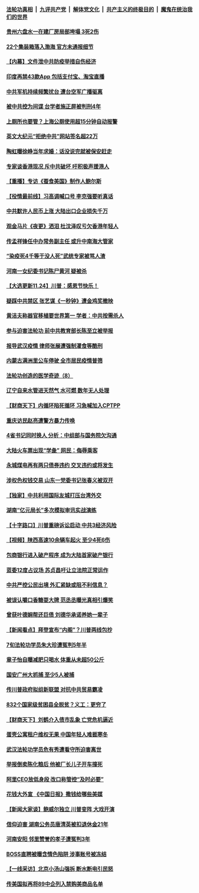 

####  [法轮功真相](../../../../basic/blob/master/README.md?t=11251903) &nbsp;|&nbsp; [九评共产党](../../../../9ping.md/blob/master/README.md?t=11251903) &nbsp;|&nbsp; [解体党文化](../../../../jtdwh.md/blob/master/README.md?t=11251903)  &nbsp;|&nbsp; [共产主义的终极目的](../../../../gczydzjmd.md/blob/master/README.md?t=11251903) &nbsp;|&nbsp; [魔鬼在统治我们的世界](../../../../mgztzwmdsj.md/blob/master/README.md?t=11251903) 

#### [贵州六盘水一在建厂房局部垮塌 3死2伤](../pages/nsc413/n12574068.md?t=11251903) 

#### [22个集装箱落入渤海 官方未通报细节](../pages/nsc413/n12574109.md?t=11251903) 

#### [【内幕】文件泄中共防疫举措自伤经济](../pages/nsc413/n12570869.md?t=11251903) 

#### [印度再禁43款App 包括支付宝、淘宝直播](../pages/nsc413/n12573549.md?t=11251903) 

#### [中共军机持续频繁扰台 遭台空军广播驱离](../pages/nsc413/n12573718.md?t=11251903) 

#### [被中共控为间谍 台学者施正屏被判刑4年](../pages/nsc413/n12573591.md?t=11251903) 


#### [上厕所也要管？上海公厕使用超15分钟自动报警](../pages/nsc413/n12573405.md?t=11251903) 

#### [英文大纪元“拒绝中共”网站签名超22万](../pages/nsc413/n12573185.md?t=11251903) 

#### [陶虹曝徐峥当年求婚：话没说完就被保安赶走](../pages/nsc413/n12573128.md?t=11251903) 

#### [专家谈香港现况 斥中共破坏 吁积极声援港人](../pages/nsc413/n12572627.md?t=11251903) 

#### [【重播】专访《蚕食美国》制作人鲍尔斯](../pages/nsc413/n12572820.md?t=11251903) 

#### [【役情最前线】习高调喊口号 李克强要听真话](../pages/nsc413/n12572792.md?t=11251903) 

#### [中共默许人民币上涨 大陆出口企业损失千万](../pages/nsc413/n12571625.md?t=11251903) 

#### [观金马片《夜更》洒泪 杜汶泽叹亏欠香港年轻人](../pages/nsc413/n12572786.md?t=11251903) 

#### [传孟祥锋任中办常务副主任 或升中南海大管家](../pages/nsc413/n12572835.md?t=11251903) 

#### [“染疫死4千等于没人死”武统专家被骂人渣](../pages/nsc413/n12572669.md?t=11251903) 

#### [河南一女纪委书记陈尸黄河 疑被杀](../pages/nsc413/n12572620.md?t=11251903) 

#### [【大选更新11.24】川普：感恩节快乐！](../pages/nsc413/n12571687.md?t=11251903) 

#### [疑踩中共禁区 张艺谋《一秒钟》遭金鸡奖撤映](../pages/nsc413/n12572570.md?t=11251903) 

#### [黄洁夫称器官移植要世界第一 学者：中共按需杀人](../pages/nsc413/n12572329.md?t=11251903) 

#### [参与迫害法轮功 前中共教育部长陈至立被举报](../pages/nsc413/n12571825.md?t=11251903) 

#### [报导武汉疫情 律师张展遭强制灌食等酷刑](../pages/nsc413/n12571641.md?t=11251903) 

#### [内蒙古满洲里公车停驶 全市居民疫情普筛](../pages/nsc413/n12572232.md?t=11251903) 

#### [法轮功创造的医学奇迹（8）](../pages/nsc413/n12553339.md?t=11251903) 

#### [辽宁自来水管进天然气 水可燃 数年无人处理](../pages/nsc413/n12571535.md?t=11251903) 

#### [【财商天下】内循环陷死循环 习急喊加入CPTPP](../pages/nsc413/n12572125.md?t=11251903) 

#### [重庆访民赵亮遭警方暴力传唤](../pages/nsc413/n12571546.md?t=11251903) 

#### [4省书记同时换人 分析：中组部与国务院欠沟通](../pages/nsc413/n12571475.md?t=11251903) 

#### [大陆火车票出现“学彘” 网民：侮辱乘客](../pages/nsc413/n12571261.md?t=11251903) 

#### [永城煤电再有两只债券违约 交叉违约或将发生](../pages/nsc413/n12571027.md?t=11251903) 

#### [涉权色权钱交易 山东一党委书记张春义被双开](../pages/nsc413/n12571078.md?t=11251903) 

#### [【独家】中共利用国际友城打压台湾外交](../pages/nsc413/n12554797.md?t=11251903) 

#### [湖南“亿元局长”多次模拟审讯实战演练](../pages/nsc413/n12571163.md?t=11251903) 

#### [【十字路口】川普重磅诉讼启动 中共3经济风险](../pages/nsc413/n12570992.md?t=11251903) 

#### [【视频】陕西高速10余辆车起火 至少4死6伤](../pages/nsc413/n12571025.md?t=11251903) 


#### [包商银行进入破产程序 成为大陆首家破产银行](../pages/nsc413/n12570580.md?t=11251903) 

#### [蓝委12度占议场 苏贞昌吁让立法院正常运作](../pages/nsc413/n12570794.md?t=11251903) 

#### [中共严控公民出境 外汇紧缺或阻不利信息？](../pages/nsc413/n12570227.md?t=11251903) 

#### [被误认嚼口香糖耍大牌 范丞丞曝光真相引爆笑](../pages/nsc413/n12570674.md?t=11251903) 

#### [曾获叶德娴帮还巨债 刘德华承诺养她一辈子](../pages/nsc413/n12570274.md?t=11251903) 

#### [【新闻看点】拜登宣布“内阁”？川普两线包抄](../pages/nsc413/n12570476.md?t=11251903) 

#### [7旬法轮功学员朱大珍遭冤判5年半](../pages/nsc413/n12569929.md?t=11251903) 

#### [章子怡自曝减肥只喝水 体重从未超50公斤](../pages/nsc413/n12570098.md?t=11251903) 

#### [国安广州大抓捕 至少5人被捕](../pages/nsc413/n12570360.md?t=11251903) 

#### [传川普政府拟组新联盟 对抗中共贸易霸凌](../pages/nsc413/n12570163.md?t=11251903) 

#### [832个国家级贫困县全脱贫？义工：更穷了](../pages/nsc413/n12570198.md?t=11251903) 

#### [【财商天下】刘鹤介入债市乱象 亡党危机逼近](../pages/nsc413/n12570177.md?t=11251903) 

#### [蛋壳公寓租户维权无果 中国年轻人难捱寒冬](../pages/nsc413/n12570159.md?t=11251903) 

#### [武汉法轮功学员危有秀遭看守所迫害离世](../pages/nsc413/n12569584.md?t=11251903) 

#### [举报倒卖陈化粮后 他被厂长儿子开车撞死](../pages/nsc413/n12570033.md?t=11251903) 

#### [阿里CEO放低身段 改口称管控“及时必要”](../pages/nsc413/n12569910.md?t=11251903) 

#### [花钱大外宣 《中国日报》撒钱给哪些美媒](../pages/nsc413/n12569864.md?t=11251903) 

#### [【新闻大家谈】鲍威尔独立 川普变阵 大戏开演](../pages/nsc413/n12569578.md?t=11251903) 

#### [信仰迫害 湖南公务员唐清英被扣退休金21年](../pages/nsc413/n12551449.md?t=11251903) 

#### [河南安阳 邻里赞誉的孝子遭冤判3年](../pages/nsc413/n12567772.md?t=11251903) 

#### [BOSS直聘被曝含情色陷阱 涉事账号被冻结](../pages/nsc413/n12569431.md?t=11251903) 

#### [【一线采访】北京小汤山强拆 断水断电引民怒](../pages/nsc413/n12569430.md?t=11251903) 

#### [传美国拟再将89中企列入禁购美商品名单](../pages/nsc413/n12569037.md?t=11251903) 

